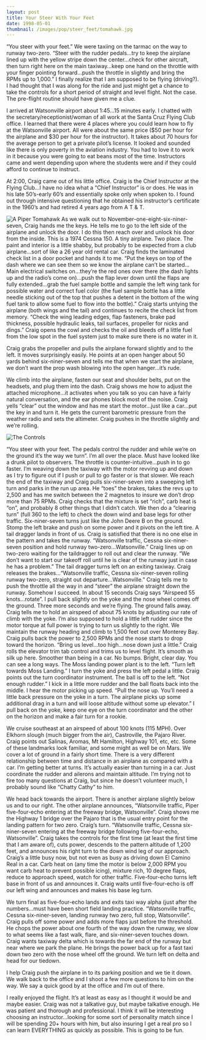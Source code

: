 ```yaml
---
layout: post
title: Your Steer With Your Feet
date: 1998-05-01
thumbnail: /images/pop/steer_feet/tomahawk.jpg
---
```


“You steer with your feet.”   We were taxiing on the tarmac on the way to runway two-zero.  “Steer with the rudder pedals…try to keep the airplane lined up with the yellow stripe down the center…check for other aircraft, then turn right here on the main taxiway…keep one hand on the throttle with your finger pointing forward…push the throttle in slightly and bring the RPMs up to 1,000.”  I finally realize that I am supposed to be flying (driving?).  I had thought that I was along for the ride and just might get a chance to take the controls for a short period of straight and level flight.  Not the case.  The pre-flight routine should have given me a clue.

I arrived at Watsonville airport about 1:45…15 minutes early.  I chatted with the secretary/receptionist/woman of all work at the Santa Cruz Flying Club office.  I learned that there were 4 places where you could learn how to fly at the Watsonville airport.  All were about the same price ($50 per hour for the airplane and $30 per hour for the instructor).  It takes about 70 hours for the average person to get a private pilot’s license.   It looked and sounded like there is only poverty in the aviation industry.  You had to love it to work in it because you were going to eat beans most of the time.  Instructors came and went depending upon where the students were and if they could afford to continue to instruct.

At 2:00, Craig came out of his little office.  Craig is the Chief Instructor at the Flying Club…I have no idea what a “Chief Instructor” is or does.  He was in his late 50’s-early 60’s and essentially spoke only when spoken to.  I found out through intensive questioning that he obtained his instructor’s certificate in the 1960’s and had retired 4 years ago from A T & T.

![A Piper Tomahawk](/images/pop/steer_feet/tomahawk.jpg)
As we walk out to November-one-eight-six-niner-seven, Craig hands me the keys.  He tells me to go to the left side of the airplane and unlock the door.  I do this then reach over and unlock his door from the inside.  This is a 1974 Cessna 150.  A tiny airplane.  Two place.  The paint and interior is a little shabby, but probably to be expected from a club airplane…sort of like a 26 year old rental car.  Craig finds the laminated check list in a door pocket and hands it to me.  “Put the keys on top of the dash where we can see them so we know the airplane can’t be started…Main electrical switches on…they’re the red ones over there (the dash lights up and the radio’s come on)…push the flap lever down until the flaps are fully extended…grab the fuel sample bottle and sample the left wing tank for possible water and correct fuel color (the fuel sample bottle has a little needle sticking out of the top that pushes a detent in the bottom of the wing fuel tank to allow some fuel to flow into the bottle).”  Craig starts untying the airplane (both wings and the tail) and continues to recite the check list from memory.  “Check the wing leading edges, flap fasteners, brake pad thickness, possible hydraulic leaks, tail surfaces, propeller for nicks and dings.”  Craig opens the cowl and checks the oil and bleeds off a little fuel from the low spot in the fuel system just to make sure there is no water in it.

Craig grabs the propeller and pulls the airplane forward slightly and to the left.  It moves surprisingly easily.  He points at an open hanger about 50 yards behind six-niner-seven and tells me that when we start the airplane, we don’t want the prop wash blowing into the open hanger…it’s rude.

We climb into the airplane, fasten our seat and shoulder belts, put on the headsets, and plug them into the dash.  Craig shows me how to adjust the attached microphone…it activates when you talk so you can have a fairly natural conversation, and the ear phones block most of the noise.  Craig yells “clear” out the window and has me start the motor…just like a car…put the key in and turn it.  He gets the current barometric pressure from the weather radio and sets the altimeter.  Craig pushes in the throttle slightly and we’re rolling.

![The Controls](/images/pop/steer_feet/panel.jpg)

“You steer with your feet.  The pedals control the rudder and while we’re on the ground it’s the way we turn”.  I’m all over the place.  Must have looked like a drunk pilot to observers.  The throttle is counter-intuitive…push in to go faster.  I’m weaving down the taxiway with the motor revving up and down as I try to figure out if I push or pull to go faster or is that slower.  We reach the end of the taxiway and Craig pulls six-niner-seven into a sweeping left turn and parks in the run up area.  He “toes” the brakes, takes the revs up to 2,500 and has me switch between the 2 magnetos to insure we don’t drop more than 75 RPMs.  Craig checks that the mixture is set “rich”, carb heat is “on”, and probably 8 other things that I didn’t catch.  We then do a “clearing turn” (full 360 to the left) to check the down wind and base legs for other traffic.  Six-niner-seven turns just like the John Deere B on the ground.  Stomp the left brake and push on some power and it pivots on the left tire.  A tail dragger lands in front of us.  Craig is satisfied that there is no one else in the pattern and takes the runway.  “Watsonville traffic, Cessna six-niner-seven position and hold runway two-zero…Watsonville.”  Craig lines up on two-zero waiting for the taildragger to roll out and clear the runway.  “We don’t want to start our takeoff roll until he is clear of the runway just in case he has a problem.”  The tail dragger turns left on an exiting taxiway.  Craig releases the brakes…“Watsonville traffic, Cessna six-niner-seven rolling runway two-zero, straight out departure…Watsonville.”  Craig tells me to push the throttle all the way in and “steer” the airplane straight down the runway.  Somehow I succeed.  In about 15 seconds Craig says “Airspeed 55 knots…rotate”.  I pull back slightly on the yoke and the nose wheel comes off the ground.  Three more seconds and we’re flying.  The ground falls away.  Craig tells me to hold an airspeed of about 75 knots by adjusting our rate of climb with the yoke.  I’m also supposed to hold a little left rudder since the motor torque at full power is trying to turn us slightly to the right.  We maintain the runway heading and climb to 1,500 feet out over Monterey Bay.  Craig pulls back the power to 2,500 RPMs and the nose starts to drop toward the horizon.  “Bring us level…too high…nose down just a little.”  Craig rolls the elevator trim tab control and trims us to level flight.   It’s smooth as silk up here.  Smoother than being in a car.  No bumps.  Bright, clear day.  You can see a long ways.  The Moss landing power plant is to the left.  “Turn left towards Moss Landing.”  I turn the yoke and press the left pedal a little.  Craig points out the turn coordinator instrument.  The ball is off to the left.  “Not enough rudder.”  I kick in a little more rudder and the ball floats back into the middle.  I hear the motor picking up speed.  “Pull the nose up.  You’ll need a little back pressure on the yoke in a turn.  The airplane picks up some additional drag in a turn and will loose altitude without some up elevator.”    I pull back on the yoke, keep one eye on the turn coordinator and the other on the horizon and make a fair turn for a rookie.  

We cruise southeast at an airspeed of about 100 knots (115 MPH).  Over Elkhorn slough (much bigger from the air), Castroville, the Pajaro River.  Craig points out Salinas, Aromas, Mt Hamilton, Highway 101, etc, etc.  Some of these landmarks look familiar, and some might as well be on Mars.   We cover a lot of ground in a fairly short time.  There is a very different relationship between time and distance in an airplane as compared with a car.  I’m getting better at turns.  It’s actually easier than turning in a car.  Just coordinate the rudder and ailerons and maintain altitude.  I’m trying not to fire too many questions at Craig, but since he doesn’t volunteer much, I probably sound like “Chatty Cathy” to him.

We head back towards the airport.  There is another airplane slightly below us and to our right.  The other airplane announces, “Watsonville traffic, Piper five-four-echo entering at the freeway bridge, Watsonville”.  Craig shows me the Highway 1 bridge over the Pajaro that is the usual entry point for the landing pattern for two zero.  Craig’s turn.  “Watsonville traffic, Cessna six-niner-seven entering at the freeway bridge following five-four-echo, Watsonville”.  Craig takes the controls for the first time (at least the first time that I am aware of), cuts power, descends to the pattern altitude of 1,200 feet, and announces his right turn to the down wind leg of our approach.  Craig’s a little busy now, but not even as busy as driving down El Camino Real in a car.  Carb heat on (any time the motor is below 2,000 RPM you want carb heat to prevent possible icing), mixture rich, 10 degree flaps, reduce to approach speed, watch for other traffic.  Five-four-echo turns left base in front of us and announces it.  Craig waits until five-four-echo is off our left wing and announces and makes his base leg turn.

We turn final as five-four-echo lands and exits taxi way alpha (just after the numbers…must have been short field landing practice.  “Watsonville traffic, Cessna six-niner-seven, landing runway two zero, full stop, Watsonville”.  Craig pulls off some power and  adds more flaps just before the threshold.  He chops the power about one fourth of the way down the runway, we slow to what seems like a fast walk, flare, and six-niner-seven touches down.  Craig wants taxiway delta which is towards the far end of the runway but near where we park the plane.  He brings the power back up for a fast taxi down two zero with the nose wheel off the ground.  We turn left on delta and head for our tiedown.

I help Craig push the airplane in to its parking position and we tie it down.  We walk back to the office and I shoot a few more questions to him on the way.  We say a quick good by at the office and I’m out of there.

I really enjoyed the flight.  It’s at least as easy as I thought it would be and maybe easier.  Craig was not a talkative guy, but maybe talkative enough.  He was patient and thorough and professional.  I think it will be interesting choosing an instructor…looking for some sort of personality match since I will be spending 20+ hours with him, but also insuring I get a real pro so I can learn EVERYTHING as quickly as possible.  This is going to be fun.
